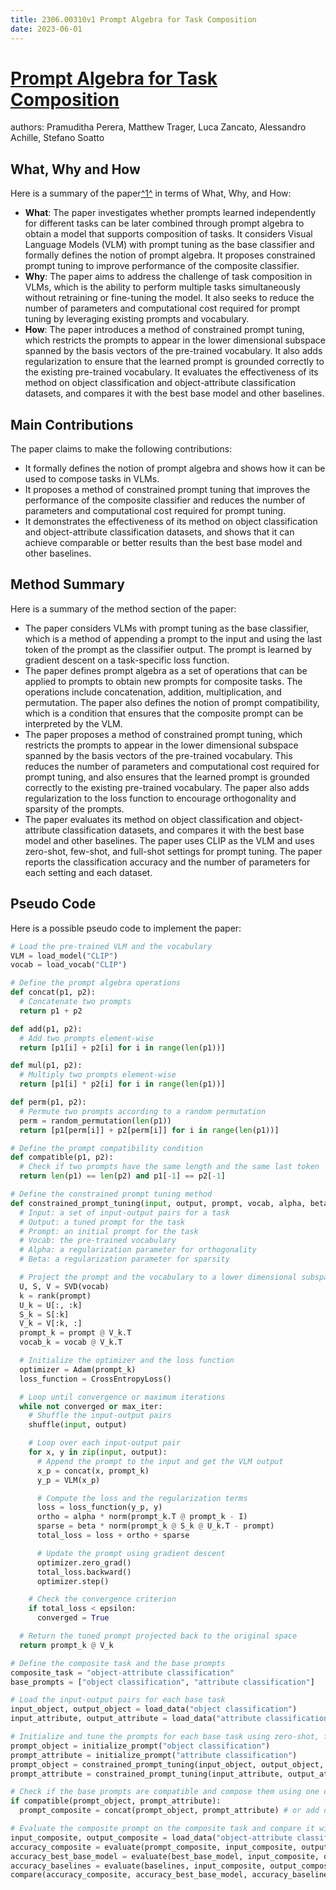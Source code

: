 ```yaml
---
title: 2306.00310v1 Prompt Algebra for Task Composition
date: 2023-06-01
---
```


# [Prompt Algebra for Task Composition](http://arxiv.org/abs/2306.00310v1)

authors: Pramuditha Perera, Matthew Trager, Luca Zancato, Alessandro Achille, Stefano Soatto


## What, Why and How

[1]: https://arxiv.org/abs/2306.00310 "[2306.00310] Prompt Algebra for Task Composition - arXiv.org"
[2]: https://arxiv.org/pdf/2206.00310.pdf "arXiv.org e-Print archive"
[3]: http://export.arxiv.org/abs/2305.00310v1 "[2305.00310v1] Nanoscale creep mechanism of clay through MD modeling ..."

Here is a summary of the paper[^1^][1] in terms of What, Why, and How:

- **What**: The paper investigates whether prompts learned independently for different tasks can be later combined through prompt algebra to obtain a model that supports composition of tasks. It considers Visual Language Models (VLM) with prompt tuning as the base classifier and formally defines the notion of prompt algebra. It proposes constrained prompt tuning to improve performance of the composite classifier.
- **Why**: The paper aims to address the challenge of task composition in VLMs, which is the ability to perform multiple tasks simultaneously without retraining or fine-tuning the model. It also seeks to reduce the number of parameters and computational cost required for prompt tuning by leveraging existing prompts and vocabulary.
- **How**: The paper introduces a method of constrained prompt tuning, which restricts the prompts to appear in the lower dimensional subspace spanned by the basis vectors of the pre-trained vocabulary. It also adds regularization to ensure that the learned prompt is grounded correctly to the existing pre-trained vocabulary. It evaluates the effectiveness of its method on object classification and object-attribute classification datasets, and compares it with the best base model and other baselines.

## Main Contributions

The paper claims to make the following contributions:

- It formally defines the notion of prompt algebra and shows how it can be used to compose tasks in VLMs.
- It proposes a method of constrained prompt tuning that improves the performance of the composite classifier and reduces the number of parameters and computational cost required for prompt tuning.
- It demonstrates the effectiveness of its method on object classification and object-attribute classification datasets, and shows that it can achieve comparable or better results than the best base model and other baselines.

## Method Summary

Here is a summary of the method section of the paper:

- The paper considers VLMs with prompt tuning as the base classifier, which is a method of appending a prompt to the input and using the last token of the prompt as the classifier output. The prompt is learned by gradient descent on a task-specific loss function.
- The paper defines prompt algebra as a set of operations that can be applied to prompts to obtain new prompts for composite tasks. The operations include concatenation, addition, multiplication, and permutation. The paper also defines the notion of prompt compatibility, which is a condition that ensures that the composite prompt can be interpreted by the VLM.
- The paper proposes a method of constrained prompt tuning, which restricts the prompts to appear in the lower dimensional subspace spanned by the basis vectors of the pre-trained vocabulary. This reduces the number of parameters and computational cost required for prompt tuning, and also ensures that the learned prompt is grounded correctly to the existing pre-trained vocabulary. The paper also adds regularization to the loss function to encourage orthogonality and sparsity of the prompts.
- The paper evaluates its method on object classification and object-attribute classification datasets, and compares it with the best base model and other baselines. The paper uses CLIP as the VLM and uses zero-shot, few-shot, and full-shot settings for prompt tuning. The paper reports the classification accuracy and the number of parameters for each setting and each dataset.

## Pseudo Code

Here is a possible pseudo code to implement the paper:

```python
# Load the pre-trained VLM and the vocabulary
VLM = load_model("CLIP")
vocab = load_vocab("CLIP")

# Define the prompt algebra operations
def concat(p1, p2):
  # Concatenate two prompts
  return p1 + p2

def add(p1, p2):
  # Add two prompts element-wise
  return [p1[i] + p2[i] for i in range(len(p1))]

def mul(p1, p2):
  # Multiply two prompts element-wise
  return [p1[i] * p2[i] for i in range(len(p1))]

def perm(p1, p2):
  # Permute two prompts according to a random permutation
  perm = random_permutation(len(p1))
  return [p1[perm[i]] + p2[perm[i]] for i in range(len(p1))]

# Define the prompt compatibility condition
def compatible(p1, p2):
  # Check if two prompts have the same length and the same last token
  return len(p1) == len(p2) and p1[-1] == p2[-1]

# Define the constrained prompt tuning method
def constrained_prompt_tuning(input, output, prompt, vocab, alpha, beta):
  # Input: a set of input-output pairs for a task
  # Output: a tuned prompt for the task
  # Prompt: an initial prompt for the task
  # Vocab: the pre-trained vocabulary
  # Alpha: a regularization parameter for orthogonality
  # Beta: a regularization parameter for sparsity

  # Project the prompt and the vocabulary to a lower dimensional subspace
  U, S, V = SVD(vocab)
  k = rank(prompt)
  U_k = U[:, :k]
  S_k = S[:k]
  V_k = V[:k, :]
  prompt_k = prompt @ V_k.T
  vocab_k = vocab @ V_k.T

  # Initialize the optimizer and the loss function
  optimizer = Adam(prompt_k)
  loss_function = CrossEntropyLoss()

  # Loop until convergence or maximum iterations
  while not converged or max_iter:
    # Shuffle the input-output pairs
    shuffle(input, output)

    # Loop over each input-output pair
    for x, y in zip(input, output):
      # Append the prompt to the input and get the VLM output
      x_p = concat(x, prompt_k)
      y_p = VLM(x_p)

      # Compute the loss and the regularization terms
      loss = loss_function(y_p, y)
      ortho = alpha * norm(prompt_k.T @ prompt_k - I)
      sparse = beta * norm(prompt_k @ S_k @ U_k.T - prompt)
      total_loss = loss + ortho + sparse

      # Update the prompt using gradient descent
      optimizer.zero_grad()
      total_loss.backward()
      optimizer.step()

    # Check the convergence criterion
    if total_loss < epsilon:
      converged = True

  # Return the tuned prompt projected back to the original space
  return prompt_k @ V_k

# Define the composite task and the base prompts
composite_task = "object-attribute classification"
base_prompts = ["object classification", "attribute classification"]

# Load the input-output pairs for each base task
input_object, output_object = load_data("object classification")
input_attribute, output_attribute = load_data("attribute classification")

# Initialize and tune the prompts for each base task using zero-shot, few-shot, or full-shot settings
prompt_object = initialize_prompt("object classification")
prompt_attribute = initialize_prompt("attribute classification")
prompt_object = constrained_prompt_tuning(input_object, output_object, prompt_object, vocab, alpha, beta)
prompt_attribute = constrained_prompt_tuning(input_attribute, output_attribute, prompt_attribute, vocab, alpha, beta)

# Check if the base prompts are compatible and compose them using one of the prompt algebra operations
if compatible(prompt_object, prompt_attribute):
  prompt_composite = concat(prompt_object, prompt_attribute) # or add or mul or perm

# Evaluate the composite prompt on the composite task and compare it with the best base model and other baselines
input_composite, output_composite = load_data("object-attribute classification")
accuracy_composite = evaluate(prompt_composite, input_composite, output_composite)
accuracy_best_base_model = evaluate(best_base_model, input_composite, output_composite)
accuracy_baselines = evaluate(baselines, input_composite, output_composite)
compare(accuracy_composite, accuracy_best_base_model, accuracy_baselines)
```